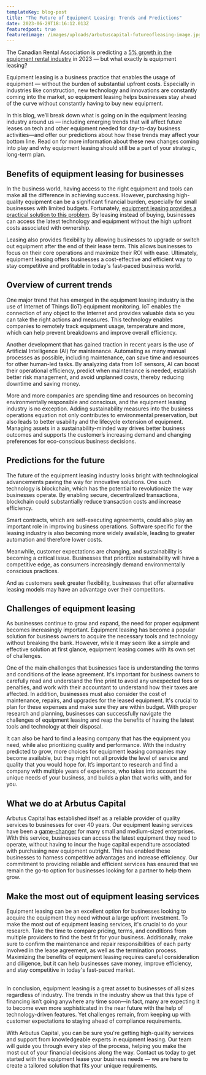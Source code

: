 ```yaml
---
templateKey: blog-post
title: "The Future of Equipment Leasing: Trends and Predictions"
date: 2023-06-29T18:16:12.013Z
featuredpost: true
featuredimage: /images/uploads/arbutuscapital-futureofleasing-image.jpg
---
```

The Canadian Rental Association is predicting a [5% growth in the equipment rental industry](https://crarental.org/press-release-canadian-rental-association-anticipates-strong-growth-in-equipment-rental-industry/) in 2023 — but what exactly is equipment leasing? 

Equipment leasing is a business practice that enables the usage of equipment — without the burden of substantial upfront costs. Especially in industries like construction, new technology and innovations are constantly coming into the market, so equipment leasing helps businesses stay ahead of the curve without constantly having to buy new equipment.

In this blog, we’ll break down what is going on in the equipment leasing industry around us — including emerging trends that will affect future leases on tech and other equipment needed for day-to-day business activities—and offer our predictions about how these trends may affect your bottom line. Read on for more information about these new changes coming into play and why equipment leasing should still be a part of your strategic, long-term plan.

## Benefits of equipment leasing for businesses

In the business world, having access to the right equipment and tools can make all the difference in achieving success. However, purchasing high-quality equipment can be a significant financial burden, especially for small businesses with limited budgets. Fortunately, [equipment leasing provides a practical solution to this problem](https://arbutuscapital.com/blog/eight-ways-businesses-benefit-from-equipment-leasing/). By leasing instead of buying, businesses can access the latest technology and equipment without the high upfront costs associated with ownership.

Leasing also provides flexibility by allowing businesses to upgrade or switch out equipment after the end of their lease term. This allows businesses to focus on their core operations and maximize their ROI with ease. Ultimately, equipment leasing offers businesses a cost-effective and efficient way to stay competitive and profitable in today's fast-paced business world.

## Overview of current trends 

One major trend that has emerged in the equipment leasing industry is the use of Internet of Things (IoT) equipment monitoring. IoT enables the connection of any object to the Internet and provides valuable data so you can take the right actions and measures. This technology enables companies to remotely track equipment usage, temperature and more, which can help prevent breakdowns and improve overall efficiency. 

Another development that has gained traction in recent years is the use of Artificial Intelligence (AI) for maintenance. Automating as many manual processes as possible, including maintenance, can save time and resources for other human-led tasks. By analyzing data from IoT sensors, AI can boost their operational efficiency, predict when maintenance is needed, establish better risk management, and avoid unplanned costs, thereby reducing downtime and saving money. 

More and more companies are spending time and resources on becoming environmentally responsible and conscious, and the equipment leasing industry is no exception. Adding sustainability measures into the business operations equation not only contributes to environmental preservation, but also leads to better usability and the lifecycle extension of equipment. Managing assets in a sustainability-minded way drives better business outcomes and supports the customer’s increasing demand and changing preferences for eco-conscious business decisions.

## Predictions for the future

The future of the equipment leasing industry looks bright with technological advancements paving the way for innovative solutions. One such technology is blockchain, which has the potential to revolutionize the way businesses operate. By enabling secure, decentralized transactions, blockchain could substantially reduce transaction costs and increase efficiency. 

Smart contracts, which are self-executing agreements, could also play an important role in improving business operations. Software specific for the leasing industry is also becoming more widely available, leading to greater automation and therefore lower costs. 

Meanwhile, customer expectations are changing, and sustainability is becoming a critical issue. Businesses that prioritize sustainability will have a competitive edge, as consumers increasingly demand environmentally conscious practices.

And as customers seek greater flexibility, businesses that offer alternative leasing models may have an advantage over their competitors. 

## Challenges of equipment leasing

As businesses continue to grow and expand, the need for proper equipment becomes increasingly important. Equipment leasing has become a popular solution for business owners to acquire the necessary tools and technology without breaking the bank. However, while it may seem like a simple and effective solution at first glance, equipment leasing comes with its own set of challenges. 

One of the main challenges that businesses face is understanding the terms and conditions of the lease agreement. It's important for business owners to carefully read and understand the fine print to avoid any unexpected fees or penalties, and work with their accountant to understand how their taxes are affected. In addition, businesses must also consider the cost of maintenance, repairs, and upgrades for the leased equipment. It's crucial to plan for these expenses and make sure they are within budget. With proper research and planning, businesses can successfully navigate the challenges of equipment leasing and reap the benefits of having the latest tools and technology at their disposal.

It can also be hard to find a leasing company that has the equipment you need, while also prioritizing quality and performance. With the industry predicted to grow, more choices for equipment leasing companies may become available, but they might not all provide the level of service and quality that you would hope for. It’s important to research and find a company with multiple years of experience, who takes into account the unique needs of your business, and builds a plan that works with, and for you.

## What we do at Arbutus Capital 

Arbutus Capital has established itself as a reliable provider of quality services to businesses for over 40 years. Our equipment leasing services have been a [game-changer](https://arbutuscapital.com/success-stories) for many small and medium-sized enterprises. With this service, businesses can access the latest equipment they need to operate, without having to incur the huge capital expenditure associated with purchasing new equipment outright. This has enabled these businesses to harness competitive advantages and increase efficiency. Our commitment to providing reliable and efficient services has ensured that we remain the go-to option for businesses looking for a partner to help them grow.

## Make the most out of equipment leasing services

Equipment leasing can be an excellent option for businesses looking to acquire the equipment they need without a large upfront investment. To make the most out of equipment leasing services, it's crucial to do your research. Take the time to compare pricing, terms, and conditions from multiple providers to find the best fit for your business. Additionally, make sure to confirm the maintenance and repair responsibilities of each party involved in the lease agreement, as well as the termination process. Maximizing the benefits of equipment leasing requires careful consideration and diligence, but it can help businesses save money, improve efficiency, and stay competitive in today's fast-paced market.

\
In conclusion, equipment leasing is a great asset to businesses of all sizes regardless of industry. The trends in the industry show us that this type of financing isn’t going anywhere any time soon—in fact, many are expecting it to become even more sophisticated in the near future with the help of technology-driven features. Yet challenges remain, from keeping up with customer expectations to staying ahead of compliance requirements. 

With Arbutus Capital, you can be sure you're getting high-quality services and support from knowledgeable experts in equipment leasing. Our team will guide you through every step of the process, helping you make the most out of your financial decisions along the way. Contact us today to get started with the equipment lease your business needs — we are here to create a tailored solution that fits your unique requirements.